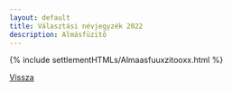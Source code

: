 ```yaml
---
layout: default
title: Választási névjegyzék 2022
description: Almásfüzitő
---
```


{% include settlementHTMLs/Almaasfuuxzitooxx.html %}

[Vissza](./)